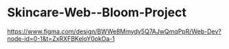 # Skincare-Web--Bloom-Project

https://www.figma.com/design/BWWe8Mmydy5Q7AJwQmqPpR/Web-Dev?node-id=0-1&t=ZxRXFBKeloY0okOa-1
